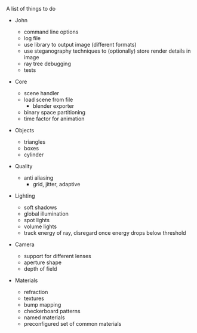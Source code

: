 A list of things to do

  - John
    * command line options
    * log file
    * use library to output image (different formats)
    * use steganography techniques to (optionally) store render details in image
    * ray tree debugging
    * tests
 
  - Core
    * scene handler
    * load scene from file
      - blender exporter
    * binary space partitioning
    * time factor for animation
 
  - Objects
    * triangles
    * boxes
    * cylinder
 
  - Quality
    * anti aliasing
      - grid, jitter, adaptive
 
  - Lighting
    * soft shadows
    * global illumination
    * spot lights
    * volume lights
    * track energy of ray, disregard once energy drops below threshold
 
  - Camera
    * support for different lenses
    * aperture shape
    * depth of field
 
  - Materials
    * refraction
    * textures
    * bump mapping
    * checkerboard patterns
    * named materials
    * preconfigured set of common materials


